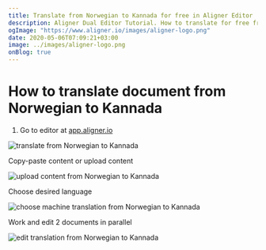 ```yaml
---
title: Translate from Norwegian to Kannada for free in Aligner Editor
description: Aligner Dual Editor Tutorial. How to translate for free from Norwegian to Kannada. Aligner is multilingual document management platform. 
ogImage: "https://www.aligner.io/images/aligner-logo.png"
date: 2020-05-06T07:09:21+03:00
image: ../images/aligner-logo.png
onBlog: true
---
```


# How to translate document from Norwegian to Kannada

1. Go to editor at [app.aligner.io](https://app.aligner.io "Aligner App web page")

![translate from Norwegian to Kannada](../aligner-blank-editor.png "translate from Norwegian to Kannada")

Copy-paste content or upload content

![upload content from Norwegian to Kannada](../aligner-uploaded-document.png "upload content from Norwegian to Kannada")

Choose desired language

![choose machine translation from Norwegian to Kannada](../aligner-language-dropdown.png "choose machine translation from Norwegian to Kannada")

Work and edit 2 documents in parallel

![edit translation from Norwegian to Kannada](../aligner-double-sitded-editor.png "edit translation from Norwegian to Kannada")

